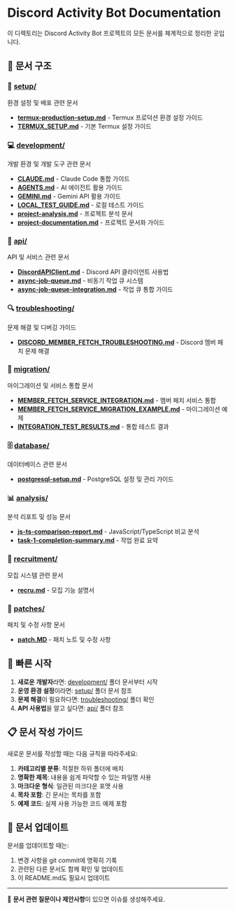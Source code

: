 # Discord Activity Bot Documentation

이 디렉토리는 Discord Activity Bot 프로젝트의 모든 문서를 체계적으로 정리한 곳입니다.

## 📁 문서 구조

### 🔧 [setup/](./setup/)
환경 설정 및 배포 관련 문서
- **[termux-production-setup.md](./setup/termux-production-setup.md)** - Termux 프로덕션 환경 설정 가이드
- **[TERMUX_SETUP.md](./setup/TERMUX_SETUP.md)** - 기본 Termux 설정 가이드

### 💻 [development/](./development/)
개발 환경 및 개발 도구 관련 문서
- **[CLAUDE.md](./development/CLAUDE.md)** - Claude Code 통합 가이드
- **[AGENTS.md](./development/AGENTS.md)** - AI 에이전트 활용 가이드
- **[GEMINI.md](./development/GEMINI.md)** - Gemini API 활용 가이드
- **[LOCAL_TEST_GUIDE.md](./development/LOCAL_TEST_GUIDE.md)** - 로컬 테스트 가이드
- **[project-analysis.md](./development/project-analysis.md)** - 프로젝트 분석 문서
- **[project-documentation.md](./development/project-documentation.md)** - 프로젝트 문서화 가이드

### 🔌 [api/](./api/)
API 및 서비스 관련 문서
- **[DiscordAPIClient.md](./api/DiscordAPIClient.md)** - Discord API 클라이언트 사용법
- **[async-job-queue.md](./api/async-job-queue.md)** - 비동기 작업 큐 시스템
- **[async-job-queue-integration.md](./api/async-job-queue-integration.md)** - 작업 큐 통합 가이드

### 🔍 [troubleshooting/](./troubleshooting/)
문제 해결 및 디버깅 가이드
- **[DISCORD_MEMBER_FETCH_TROUBLESHOOTING.md](./troubleshooting/DISCORD_MEMBER_FETCH_TROUBLESHOOTING.md)** - Discord 멤버 페치 문제 해결

### 🔄 [migration/](./migration/)
마이그레이션 및 서비스 통합 문서
- **[MEMBER_FETCH_SERVICE_INTEGRATION.md](./migration/MEMBER_FETCH_SERVICE_INTEGRATION.md)** - 멤버 페치 서비스 통합
- **[MEMBER_FETCH_SERVICE_MIGRATION_EXAMPLE.md](./migration/MEMBER_FETCH_SERVICE_MIGRATION_EXAMPLE.md)** - 마이그레이션 예제
- **[INTEGRATION_TEST_RESULTS.md](./migration/INTEGRATION_TEST_RESULTS.md)** - 통합 테스트 결과

### 🗄️ [database/](./database/)
데이터베이스 관련 문서
- **[postgresql-setup.md](./database/postgresql-setup.md)** - PostgreSQL 설정 및 관리 가이드

### 📊 [analysis/](./analysis/)
분석 리포트 및 성능 문서
- **[js-ts-comparison-report.md](./analysis/js-ts-comparison-report.md)** - JavaScript/TypeScript 비교 분석
- **[task-1-completion-summary.md](./analysis/task-1-completion-summary.md)** - 작업 완료 요약

### 📢 [recruitment/](./recruitment/)
모집 시스템 관련 문서
- **[recru.md](./recruitment/recru.md)** - 모집 기능 설명서

### 🔧 [patches/](./patches/)
패치 및 수정 사항 문서
- **[patch.MD](./patches/patch.MD)** - 패치 노트 및 수정 사항

## 🚀 빠른 시작

1. **새로운 개발자**라면: [development/](./development/) 폴더 문서부터 시작
2. **운영 환경 설정**이라면: [setup/](./setup/) 폴더 문서 참조
3. **문제 해결**이 필요하다면: [troubleshooting/](./troubleshooting/) 폴더 확인
4. **API 사용법**을 알고 싶다면: [api/](./api/) 폴더 참조

## 📋 문서 작성 가이드

새로운 문서를 작성할 때는 다음 규칙을 따라주세요:

1. **카테고리별 분류**: 적절한 하위 폴더에 배치
2. **명확한 제목**: 내용을 쉽게 파악할 수 있는 파일명 사용
3. **마크다운 형식**: 일관된 마크다운 포맷 사용
4. **목차 포함**: 긴 문서는 목차를 포함
5. **예제 코드**: 실제 사용 가능한 코드 예제 포함

## 🔄 문서 업데이트

문서를 업데이트할 때는:

1. 변경 사항을 git commit에 명확히 기록
2. 관련된 다른 문서도 함께 확인 및 업데이트
3. 이 README.md도 필요시 업데이트

---

📝 **문서 관련 질문이나 제안사항**이 있으면 이슈를 생성해주세요.